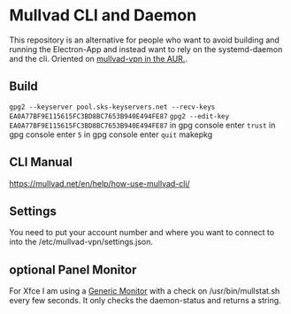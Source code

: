 # Mullvad CLI and Daemon

This repository is an alternative for people who want to avoid building and running the Electron-App and instead want to rely on the systemd-daemon and the cli. Oriented on [mullvad-vpn in the AUR.](https://aur.archlinux.org/packages/mullvad-vpn/).

## Build
`gpg2 --keyserver pool.sks-keyservers.net --recv-keys EA0A77BF9E115615FC3BD8BC7653B940E494FE87`
`gpg2 --edit-key EA0A77BF9E115615FC3BD8BC7653B940E494FE87`
in gpg console enter `trust`
in gpg console enter `5`
in gpg console enter `quit`
makepkg

## CLI Manual
https://mullvad.net/en/help/how-use-mullvad-cli/

## Settings
You need to put your account number and where you want to connect to into the /etc/mullvad-vpn/settings.json.

## optional Panel Monitor
For Xfce I am using a [Generic Monitor](https://docs.xfce.org/panel-plugins/xfce4-genmon-plugin) with a check on /usr/bin/mullstat.sh every few seconds. It only checks the daemon-status and returns a string.
